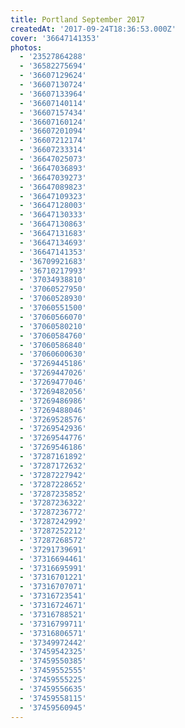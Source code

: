 ```yaml
---
title: Portland September 2017
createdAt: '2017-09-24T18:36:53.000Z'
cover: '36647141353'
photos:
  - '23527864288'
  - '36582275694'
  - '36607129624'
  - '36607130724'
  - '36607133964'
  - '36607140114'
  - '36607157434'
  - '36607160124'
  - '36607201094'
  - '36607212174'
  - '36607233314'
  - '36647025073'
  - '36647036893'
  - '36647039273'
  - '36647089823'
  - '36647109323'
  - '36647128003'
  - '36647130333'
  - '36647130863'
  - '36647131683'
  - '36647134693'
  - '36647141353'
  - '36709921683'
  - '36710217993'
  - '37034938810'
  - '37060527950'
  - '37060528930'
  - '37060551500'
  - '37060566070'
  - '37060580210'
  - '37060584760'
  - '37060586840'
  - '37060600630'
  - '37269445186'
  - '37269447026'
  - '37269477046'
  - '37269482056'
  - '37269486986'
  - '37269488046'
  - '37269528576'
  - '37269542936'
  - '37269544776'
  - '37269546186'
  - '37287161892'
  - '37287172632'
  - '37287227942'
  - '37287228652'
  - '37287235852'
  - '37287236322'
  - '37287236772'
  - '37287242992'
  - '37287252212'
  - '37287268572'
  - '37291739691'
  - '37316694461'
  - '37316695991'
  - '37316701221'
  - '37316707071'
  - '37316723541'
  - '37316724671'
  - '37316788521'
  - '37316799711'
  - '37316806571'
  - '37349972442'
  - '37459542325'
  - '37459550385'
  - '37459552555'
  - '37459555225'
  - '37459556635'
  - '37459558115'
  - '37459560945'
---
```


